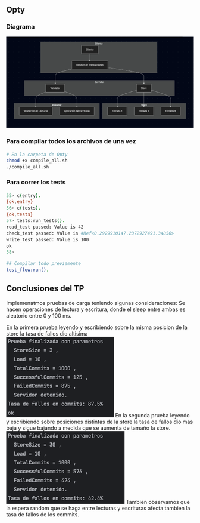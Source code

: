 ## Opty 
### Diagrama 
![img.png](img.png)

### Para compilar todos los archivos de una vez

```bash
# En la carpeta de Opty
chmod +x compile_all.sh
./compile_all.sh
```

### Para correr los tests

```bash
55> c(entry).
{ok,entry}
56> c(tests).
{ok,tests}
57> tests:run_tests().
read_test passed: Value is 42
check_test passed: Value is #Ref<0.2929910147.2372927491.34856>
write_test passed: Value is 100
ok
58> 

```

```bash
## Compilar todo previamente 
test_flow:run().
```
## Conclusiones del TP

Implemenatmos pruebas de carga teniendo algunas consideraciones:
Se hacen operaciones de lectura y escritura, donde el sleep entre ambas es aleatorio entre 0 y 100 ms.

En la primera prueba leyendo y escribiendo sobre la misma posicion de la store la tasa de fallos dio altisima
![img_1.png](img_1.png)
En la segunda prueba leyendo y escribiendo sobre posiciones distintas de la store la tasa de fallos dio mas baja y sigue bajando a medida que se aumenta de tamaño la store.
![img_2.png](img_2.png)
Tambien observamos que la espera random que se haga entre lecturas y escrituras afecta tambien la tasa de fallos de los commits.
